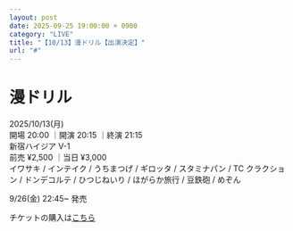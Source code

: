 ```yaml
---
layout: post
date: 2025-09-25 19:00:00 + 0900
category: "LIVE"
title: "【10/13】漫ドリル【出演決定】"
url: "#"
---
```


# 漫ドリル<br>

<i class="fa-regular fa-calendar-alt"></i> 2025/10/13(月)<br>
<i class="fa-regular fa-clock"></i> 開場 20:00 ｜開演 20:15 ｜終演 21:15 <br>
<i class="fa-solid fa-location-dot"></i> 新宿ハイジア V-1<br>
<i class="fa-solid fa-ticket"></i> 前売 ¥2,500 ｜当日 ¥3,000<br>
<i class="fa-solid fa-users"></i> イワサキ / インテイク / うちまつげ / ギロッタ / スタミナパン / TC クラクション / ドンデコルテ / ひつじねいり / ほがらか旅行 / 豆鉄砲 / めぞん

9/26(金) 22:45~ 発売<br>

チケットの購入は<a href="https://x.gd/2OFIl" target="_blank">こちら</a>
